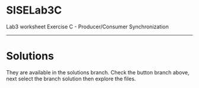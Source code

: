 # SISELab3C
Lab3 worksheet Exercise C - Producer/Consumer Synchronization


----
# Solutions 
They are available in the solutions branch. 
Check the button branch above,  next select the branch solution then explore the files.
